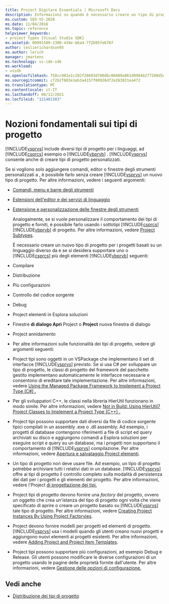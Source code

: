 ```yaml
---
title: Project Digitare Essentials | Microsoft Docs
description: Informazioni su quando è necessario creare un tipo di progetto e su quando è possibile estendere un tipo di progetto esistente usando sottotipi di progetto.
ms.custom: SEO-VS-2020
ms.date: 11/04/2016
ms.topic: reference
helpviewer_keywords:
- project types [Visual Studio SDK]
ms.assetid: 09991589-2300-430e-b6a4-7f2b95fe676f
author: leslierichardson95
ms.author: lerich
manager: jmartens
ms.technology: vs-ide-sdk
ms.workload:
- vssdk
ms.openlocfilehash: 758cc981e1c202f28693d780dbc06089a061d9984b2f7208d5da983c0922d080
ms.sourcegitcommit: c72b2f603e1eb3a4157f00926df2e263831ea472
ms.translationtype: MT
ms.contentlocale: it-IT
ms.lasthandoff: 08/12/2021
ms.locfileid: "121401383"
---
```

# <a name="project-type-essentials"></a>Nozioni fondamentali sui tipi di progetto
[!INCLUDE[vsprvs](../../code-quality/includes/vsprvs_md.md)] include diversi tipi di progetto per i linguaggi, ad [!INCLUDE[csprcs](../../data-tools/includes/csprcs_md.md)] esempio o [!INCLUDE[vbprvb](../../code-quality/includes/vbprvb_md.md)] . [!INCLUDE[vsprvs](../../code-quality/includes/vsprvs_md.md)] consente anche di creare tipi di progetto personalizzati.

 Se si vogliono solo aggiungere comandi, editor o finestre degli strumenti personalizzati a , è possibile farlo senza creare [!INCLUDE[vsprvs](../../code-quality/includes/vsprvs_md.md)] un nuovo tipo di progetto. Per altre informazioni, vedere i seguenti argomenti:

- [Comandi, menu e barre degli strumenti](../../extensibility/internals/commands-menus-and-toolbars.md)

- [Estensioni dell'editor e dei servizi di linguaggio](../../extensibility/editor-and-language-service-extensions.md)

- [Estensione e personalizzazione delle finestre degli strumenti](../../extensibility/extending-and-customizing-tool-windows.md)

  Analogamente, se si vuole personalizzare il comportamento dei tipi di progetto e forniti, è possibile farlo usando i sottotipi [!INCLUDE[csprcs](../../data-tools/includes/csprcs_md.md)] [!INCLUDE[vbprvb](../../code-quality/includes/vbprvb_md.md)] di progetto. Per altre informazioni, vedere [Project Subtypes](../../extensibility/internals/project-subtypes.md).

  È necessario creare un nuovo tipo di progetto per i progetti basati su un linguaggio diverso da e se si desidera supportare uno o [!INCLUDE[csprcs](../../data-tools/includes/csprcs_md.md)] più degli elementi [!INCLUDE[vbprvb](../../code-quality/includes/vbprvb_md.md)] seguenti:

- Compilare

- Distribuzione

- Più configurazioni

- Controllo del codice sorgente

- Debug

- Project elementi in Esplora soluzioni

- Finestre **di dialogo Apri** Project o **Project** nuova finestra di dialogo

- Project annidamento

- Per altre informazioni sulle funzionalità dei tipi di progetto, vedere gli argomenti seguenti:

- Project tipi sono oggetti in un VSPackage che implementano il set di interfacce [!INCLUDE[vsprvs](../../code-quality/includes/vsprvs_md.md)] previsto. Se si usa C# per sviluppare un tipo di progetto, le classi di progetto del framework del pacchetto gestito implementano automaticamente le interfacce necessarie e consentono di ereditare tale implementazione. Per altre informazioni, vedere [Using the Managed Package Framework to Implement a Project Type (C#) .](../../extensibility/internals/using-the-managed-package-framework-to-implement-a-project-type-csharp.md)

- Per gli sviluppatori C++, le classi nella libreria HierUtil funzionano in modo simile. Per altre informazioni, vedere [Not in Build: Using HierUtil7 Project Classes to Implement a Project Type (C++) .](/previous-versions/bb166212(v=vs.100))

- Project tipi possono supportare dati diversi da file di codice sorgente tipici compilati in un assembly .exe o .dll assembly. Ad esempio, i progetti di database contengono riferimenti a file di script ed query archiviati su disco e aggiungono comandi a Esplora soluzioni per eseguire script e query su un database, ma i progetti non supportano il comportamento di [!INCLUDE[vsprvs](../../code-quality/includes/vsprvs_md.md)] compilazione.  Per altre informazioni, vedere [Apertura e salvataggio Project elementi](../../extensibility/internals/opening-and-saving-project-items.md).

- Un tipo di progetto non deve usare file. Ad esempio, un tipo di progetto potrebbe archiviare tutti i relativi dati in un database. [!INCLUDE[vsprvs](../../code-quality/includes/vsprvs_md.md)] offre ai tipi di progetto il controllo completo sulla modalità di persistenza dei dati per i progetti e gli elementi del progetto. Per altre informazioni, vedere l'Project [di progettazione dei tipi.](../../extensibility/internals/project-type-design-decisions.md)

- Project tipi di progetto devono fornire una *factory* del progetto, ovvero un oggetto che crea un'istanza del tipo di progetto ogni volta che viene specificato di aprire o creare un progetto basato su [!INCLUDE[vsprvs](../../code-quality/includes/vsprvs_md.md)] tale tipo di progetto. Per altre informazioni, vedere [Creating Project Instances By Using Project Factoryies](../../extensibility/internals/creating-project-instances-by-using-project-factories.md).

- Project devono fornire modelli per progetti ed elementi di progetto. [!INCLUDE[vsprvs](../../code-quality/includes/vsprvs_md.md)] usa i modelli quando gli utenti creano nuovi progetti e aggiungono nuovi elementi ai progetti esistenti. Per altre informazioni, vedere [Adding Project and Project Item Templates](../../extensibility/internals/adding-project-and-project-item-templates.md).

- Project tipi possono supportare più configurazioni, ad esempio Debug e Release. Gli utenti possono modificare le diverse configurazioni di un progetto usando le pagine delle proprietà fornite dall'utente. Per altre informazioni, vedere [Gestione delle opzioni di configurazione.](../../extensibility/internals/managing-configuration-options.md)

## <a name="see-also"></a>Vedi anche
- [Distribuzione dei tipi di progetto](../../extensibility/internals/deploying-project-types.md)